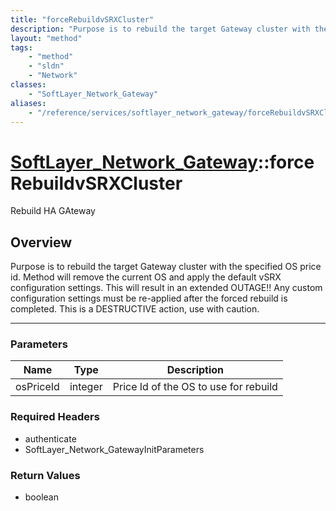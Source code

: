 ```yaml
---
title: "forceRebuildvSRXCluster"
description: "Purpose is to rebuild the target Gateway cluster with the specified OS price id. Method will remove the current OS and a... "
layout: "method"
tags:
    - "method"
    - "sldn"
    - "Network"
classes:
    - "SoftLayer_Network_Gateway"
aliases:
    - "/reference/services/softlayer_network_gateway/forceRebuildvSRXCluster"
---
```

# [SoftLayer_Network_Gateway](/reference/services/SoftLayer_Network_Gateway)::forceRebuildvSRXCluster

Rebuild HA GAteway


## Overview 
Purpose is to rebuild the target Gateway cluster with the specified OS price id. Method will remove the current OS and apply the default vSRX configuration settings. This will result in an extended OUTAGE!! Any custom configuration settings must be re-applied after the forced rebuild is completed. This is a DESTRUCTIVE action, use with caution. 



-----

### Parameters 
|Name | Type | Description |
| --- | --- | --- |
|osPriceId| integer| Price Id of the OS to use for rebuild|


### Required Headers
* authenticate
* SoftLayer_Network_GatewayInitParameters


### Return Values
* boolean





